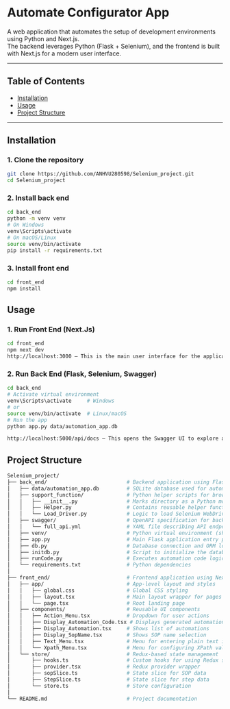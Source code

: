 # Automate Configurator App

A web application that automates the setup of development environments using Python and Next.js.  
The backend leverages Python (Flask + Selenium), and the frontend is built with Next.js for a modern user interface.

---

## Table of Contents
- [Installation](#installation)
- [Usage](#usage)
- [Project Structure](#project-structure)

---

## Installation

### 1. Clone the repository

```bash
git clone https://github.com/ANHVU280598/Selenium_project.git
cd Selenium_project
```
### 2. Install back end
```bash
cd back_end
python -m venv venv
# On Windows
venv\Scripts\activate
# On macOS/Linux
source venv/bin/activate
pip install -r requirements.txt
```
### 3. Install front end
```bash
cd front_end
npm install
```

## Usage
### 1. Run Front End (Next.Js)
```bash
cd front_end
npm next dev
http://localhost:3000 — This is the main user interface for the application.
```
### 2. Run Back End (Flask, Selenium, Swagger)
```bash
cd back_end
# Activate virtual environment
venv\Scripts\activate     # Windows
# or
source venv/bin/activate  # Linux/macOS
# Run the app
python app.py data/automation_app.db

http://localhost:5000/api/docs — This opens the Swagger UI to explore available API endpoints.
```


## Project Structure
```bash
Selenium_project/
├── back_end/                          # Backend application using Flask + Selenium
│   ├── data/automation_app.db         # SQLite database used for automation storage
│   ├── support_function/              # Python helper scripts for browser automation
│   │   ├── __init__.py                # Marks directory as a Python module
│   │   ├── Helper.py                  # Contains reusable helper functions
│   │   └── Load_Driver.py             # Logic to load Selenium WebDriver
│   ├── swagger/                       # OpenAPI specification for backend APIs
│   │   └── full_api.yml               # YAML file describing API endpoints
│   ├── venv/                          # Python virtual environment (should be gitignored)
│   ├── app.py                         # Main Flask application entry point
│   ├── db.py                          # Database connection and ORM logic
│   ├── initdb.py                      # Script to initialize the database
│   ├── runCode.py                     # Executes automation code logic
│   └── requirements.txt               # Python dependencies
│
├── front_end/                         # Frontend application using Next.js + TypeScript
│   ├── app/                           # App-level layout and styles
│   │   ├── global.css                 # Global CSS styling
│   │   ├── layout.tsx                 # Main layout wrapper for pages
│   │   └── page.tsx                   # Root landing page
│   ├── components/                    # Reusable UI components
│   │   ├── Action_Menu.tsx            # Dropdown for user actions
│   │   ├── Display_Automation_Code.tsx # Displays generated automation code
│   │   ├── Display_Automation.tsx     # Shows list of automations
│   │   ├── Display_SopName.tsx        # Shows SOP name selection
│   │   ├── Text_Menu.tsx              # Menu for entering plain text input
│   │   └── Xpath_Menu.tsx             # Menu for configuring XPath values
│   └── store/                         # Redux-based state management
│       ├── hooks.ts                   # Custom hooks for using Redux store
│       ├── provider.tsx               # Redux provider wrapper
│       ├── sopSlice.ts                # State slice for SOP data
│       ├── StepSlice.ts               # State slice for step data
│       └── store.ts                   # Store configuration
│
└── README.md                          # Project documentation

```              
